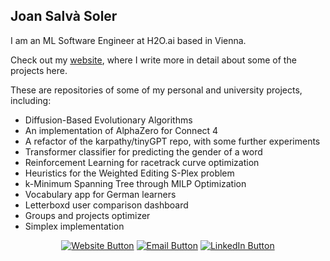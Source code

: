 ## Joan Salvà Soler


I am an ML Software Engineer at H2O.ai based in Vienna.

Check out my [website](https://jsalvasoler.github.io/), where I write more in detail about some of the projects here.

These are repositories of some of my personal and university projects, including:
   - Diffusion-Based Evolutionary Algorithms
   - An implementation of AlphaZero for Connect 4
   - A refactor of the karpathy/tinyGPT repo, with some further experiments
   - Transformer classifier for predicting the gender of a word
   - Reinforcement Learning for racetrack curve optimization
   - Heuristics for the Weighted Editing S-Plex problem
   - k-Minimum Spanning Tree through MILP Optimization
   - Vocabulary app for German learners
   - Letterboxd user comparison dashboard
   - Groups and projects optimizer
   - Simplex implementation

<center>
   
[![Website Button](https://img.shields.io/badge/Website-https%3A%2F%2Fjsalvasoler.vercel.app-green)](https://jsalvasoler.github.io)
[![Email Button](https://img.shields.io/badge/Email-jsalvasoler%40hotmail.com-D14836)](mailto:jsalvasoler@hotmail.com)
[![LinkedIn Button](https://img.shields.io/badge/LinkedIn-Connect-0A66C2)](https://www.linkedin.com/in/jsalvasoler)
 
</center>
